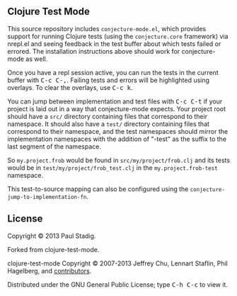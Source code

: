## Clojure Test Mode

This source repository includes `conjecture-mode.el`, which
provides support for running Clojure tests (using the `conjecture.core`
framework) via nrepl.el and seeing feedback in the test buffer about
which tests failed or errored. The installation instructions above
should work for conjecture-mode as well.

Once you have a repl session active, you can run the tests in the
current buffer with <kbd>C-c C-,</kbd>. Failing tests and errors will be
highlighted using overlays. To clear the overlays, use <kbd>C-c k</kbd>.

You can jump between implementation and test files with <kbd>C-c C-t</kbd> if
your project is laid out in a way that conjecture-mode expects. Your project
root should have a `src/` directory containing files that correspond to their
namespace. It should also have a `test/` directory containing files that
correspond to their namespace, and the test namespaces should mirror the
implementation namespaces with the addition of "-test" as the suffix to the last
segment of the namespace.

So `my.project.frob` would be found in `src/my/project/frob.clj` and
its tests would be in `test/my/project/frob_test.clj` in the
`my.project.frob-test` namespace.

This test-to-source mapping can also be configured using the
`conjecture-jump-to-implementation-fn`.

## License

Copyright © 2013 Paul Stadig.

Forked from clojure-test-mode.

clojure-test-mode Copyright © 2007-2013 Jeffrey Chu, Lennart Staflin, Phil
Hagelberg, and [contributors](https://github.com/technomancy/clojure-mode/contributors).

Distributed under the GNU General Public License; type <kbd>C-h C-c</kbd> to view it.
